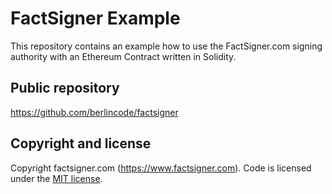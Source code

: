 FactSigner Example
==================

This repository contains an example how to use the FactSigner.com signing
authority with an Ethereum Contract written in Solidity.

Public repository
-----------------

https://github.com/berlincode/factsigner

Copyright and license
---------------------

Copyright factsigner.com (https://www.factsigner.com). Code is licensed under the
[MIT license](./LICENSE).


